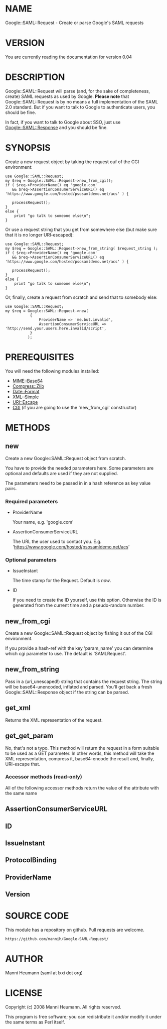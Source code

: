 # NAME

Google::SAML::Request - Create or parse Google's SAML requests

# VERSION

You are currently reading the documentation for version 0.04

# DESCRIPTION

Google::SAML::Request will parse (and, for the sake of completeness, create)
SAML requests as used by Google. __Please note__ that Google::SAML::Request is by
no means a full implementation of the SAML 2.0 standard. But if you want to
talk to Google to authenticate users, you should be fine.

In fact, if you want to talk to Google about SSO, just use
[Google::SAML::Response](https://metacpan.org/pod/Google::SAML::Response)
and you should be fine.

# SYNOPSIS

Create a new request object by taking the request ouf of the CGI environment:

    use Google::SAML::Request;
    my $req = Google::SAML::Request->new_from_cgi();
    if ( $req->ProviderName() eq 'google.com'
       && $req->AssertionConsumerServiceURL() eq 'https://www.google.com/hosted/psosamldemo.net/acs' ) {

       processRequest();
    }
    else {
        print "go talk to someone else\n";
    }

Or use a request string that you get from somewhere else (but make sure that it is no longer
URI-escaped):

    use Google::SAML::Request;
    my $req = Google::SAML::Request->new_from_string( $request_string );
    if ( $req->ProviderName() eq 'google.com'
       && $req->AssertionConsumerServiceURL() eq 'https://www.google.com/hosted/psosamldemo.net/acs' ) {

       processRequest();
    }
    else {
        print "go talk to someone else\n";
    }

Or, finally, create a request from scratch and send that to somebody else:

    use Google::SAML::Request;
    my $req = Google::SAML::Request->new(
               {
                   ProviderName => 'me.but.invalid',
                   AssertionConsumerServiceURL => 'http://send.your.users.here.invalid/script',
               }
              );

# PREREQUISITES

You will need the following modules installed:

- [MIME::Base64](https://metacpan.org/pod/MIME::Base64)
- [Compress::Zlib](https://metacpan.org/pod/Compress::Zlib)
- [Date::Format](https://metacpan.org/pod/Date::Format)
- [XML::Simple](https://metacpan.org/pod/XML::Simple)
- [URI::Escape](https://metacpan.org/pod/URI::Escape)
- [CGI](https://metacpan.org/pod/CGI) (if you are going to use the 'new\_from\_cgi' constructor)

# METHODS

## new

Create a new Google::SAML::Request object from scratch.

You have to provide the needed parameters here. Some parameters
are optional and defaults are used if they are not supplied.

The parameters need to be passed in in a hash reference as
key value pairs.

### Required parameters

- ProviderName

    Your name, e.g. 'google.com'

- AssertionConsumerServiceURL

    The URL the user used to contact you. E.g. 'https://www.google.com/hosted/psosamldemo.net/acs'

### Optional parameters

- IssueInstant

    The time stamp for the Request. Default is _now_.

- ID

    If you need to create the ID yourself, use this option. Otherwise the ID is
    generated from the current time and a pseudo-random number.

## new\_from\_cgi

Create a new Google::SAML::Request object by fishing it out of the CGI
environment.

If you provide a hash-ref with the key 'param\_name' you can determine
which cgi parameter to use. The default is 'SAMLRequest'.

## new\_from\_string

Pass in a (uri\_unescaped!) string that contains the request string. The string
will be base64-unencoded, inflated and parsed. You'll get back a fresh
Google::SAML::Response object if the string can be parsed.

## get\_xml

Returns the XML representation of the request.

## get\_get\_param

No, that's not a typo. This method will return the request in a form
suitable to be used as a GET parameter. In other words, this method
will take the XML representation, compress it, base64-encode the result
and, finally, URI-escape that.

### Accessor methods (read-only)

All of the following accessor methods return the value of the
attribute with the same name

## AssertionConsumerServiceURL

## ID

## IssueInstant

## ProtocolBinding

## ProviderName

## Version

# SOURCE CODE

This module has a repository on github. Pull requests are welcome.

    https://github.com/mannih/Google-SAML-Request/

# AUTHOR

Manni Heumann (saml at lxxi dot org)

# LICENSE

Copyright (c) 2008 Manni Heumann. All rights reserved.

This program is free software; you can redistribute it and/or
modify it under the same terms as Perl itself.

